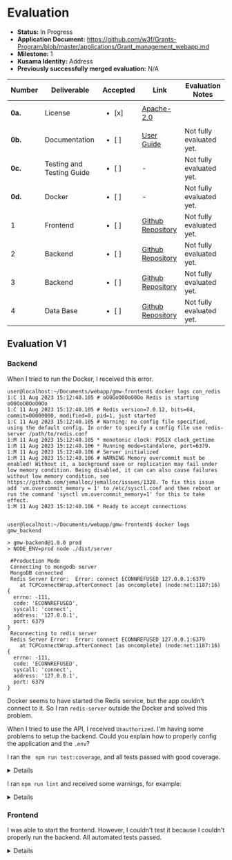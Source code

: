 
# Evaluation

- **Status:** In Progress
- **Application Document:** https://github.com/w3f/Grants-Program/blob/master/applications/Grant_management_webapp.md
- **Milestone:** 1
- **Kusama Identity:** Address
- **Previously successfully merged evaluation:** N/A

| Number | Deliverable | Accepted | Link | Evaluation Notes |
| ------ | ----------- | -------- | ---- |----------------- |
| **0a.** | License | <ul><li>[x] </li></ul>| [Apache-2.0](https://www.apache.org/licenses/LICENSE-2.0) | |
| **0b.** | Documentation | <ul><li>[ ] </li></ul>| [User Guide](https://docs.google.com/document/d/1BLBns9tTUSpJMu7MhuQdLZYF8mUBQ8TD/edit) | Not fully evaluated yet. |
| **0c.** | Testing and Testing Guide | <ul><li>[ ] </li></ul>| - | Not fully evaluated yet. |
| **0d.** | Docker | <ul><li>[ ] </li></ul>| - | Not fully evaluated yet.   | 
| 1 | Frontend | <ul><li>[ ] </li></ul>| [Github Repository](https://github.com/antiers-solutions/gmw-frontend) | Not fully evaluated yet.  |
| 2 | Backend | <ul><li>[ ] </li></ul>| [Github Repository](https://github.com/antiers-solutions/gmw-backend) | Not fully evaluated yet.  |
| 3 | Backend | <ul><li>[ ] </li></ul>| [Github Repository](https://github.com/antiers-solutions/gmw-backend) | Not fully evaluated yet.  |
| 4 | Data Base | <ul><li>[ ] </li></ul>| [Github Repository](https://github.com/antiers-solutions/gmw-backend) | Not fully evaluated yet.  |

## Evaluation V1

### Backend

When I tried to run the Docker, I received this error.

```
user@localhost:~/Documents/webapp/gmw-frontend$ docker logs con_redis 
1:C 11 Aug 2023 15:12:40.105 # oO0OoO0OoO0Oo Redis is starting oO0OoO0OoO0Oo
1:C 11 Aug 2023 15:12:40.105 # Redis version=7.0.12, bits=64, commit=00000000, modified=0, pid=1, just started
1:C 11 Aug 2023 15:12:40.105 # Warning: no config file specified, using the default config. In order to specify a config file use redis-server /path/to/redis.conf
1:M 11 Aug 2023 15:12:40.105 * monotonic clock: POSIX clock_gettime
1:M 11 Aug 2023 15:12:40.106 * Running mode=standalone, port=6379.
1:M 11 Aug 2023 15:12:40.106 # Server initialized
1:M 11 Aug 2023 15:12:40.106 # WARNING Memory overcommit must be enabled! Without it, a background save or replication may fail under low memory condition. Being disabled, it can can also cause failures without low memory condition, see https://github.com/jemalloc/jemalloc/issues/1328. To fix this issue add 'vm.overcommit_memory = 1' to /etc/sysctl.conf and then reboot or run the command 'sysctl vm.overcommit_memory=1' for this to take effect.
1:M 11 Aug 2023 15:12:40.106 * Ready to accept connections


user@localhost:~/Documents/webapp/gmw-frontend$ docker logs gmw_backend

> gmw-backend@1.0.0 prod
> NODE_ENV=prod node ./dist/server

 #Production Mode
 Connecting to mongodb server
 MongoDB connected
 Redis Server Error:  Error: connect ECONNREFUSED 127.0.0.1:6379
	at TCPConnectWrap.afterConnect [as oncomplete] (node:net:1187:16) {
  errno: -111,
  code: 'ECONNREFUSED',
  syscall: 'connect',
  address: '127.0.0.1',
  port: 6379
}
 Reconnecting to redis server
 Redis Server Error:  Error: connect ECONNREFUSED 127.0.0.1:6379
	at TCPConnectWrap.afterConnect [as oncomplete] (node:net:1187:16) {
  errno: -111,
  code: 'ECONNREFUSED',
  syscall: 'connect',
  address: '127.0.0.1',
  port: 6379
}
```

Docker seems to have started the Redis service, but the app couldn't connect to it. So I ran `redis-server` outside the Docker and solved this problem.

When I tried to use the API, I received `Unauthorized`. I'm having some problems to setup the backend. Could you explain how to properly config the application and the `.env`?

I ran the ` npm run test:coverage`, and all tests passed with good coverage.

<details>

```
user@localhost:~/Documents/webapp/gmw-backend$   npm run test:coverage

> gmw-backend@1.0.0 test:coverage
> nyc --reporter=text mocha -r ts-node/register ./src/tests/Unit/index.test.ts



  Unit Tests 
    Get Project Count By Status
      ✔ It should return data of type array 
    Get Project Count By Level
      ✔ It should return data of type array 
    Get Rejected And Accepted Projects Body
      ✔ It should return data of type array 
    Get all Teams Data 
      ✔ It should return object data of all teams 
    Get teams data by id 
      ✔ It should return object data of team 
      ✔ giving wrong teams id, it should return object that contains error and status code
    Get teams data by name 
      ✔ It should return object data of team 
      ✔ giving wrong teams name, it should return object that contains error and status code
    Modify teams data 
      ✔ giving wrong team id, it should return object that contains error and status code
    Get all Projects Data 
      ✔ It should return object data which contains projects of type array 
    Get Projects Data by id
      ✔ It should return object projects of type array 
      ✔ It should return object that contains error and status code 
    Get Projects Data by name
      ✔ It should return object projects of type array 
      ✔ It should return object that contains error and status code 
    Get filteredProject 
      ✔ It should return object projects of type array 
      ✔ giving wrong parameters, it should return object that contains error and status code
    Update project status 
      ✔ It should return data success and error false 
      ✔ giving wrong id, it should return object that contains error and status code
    Get MileStone Data 
      ✔ It should return object data which contains milestones of type array 
    Get MileStone Data by projectId
      ✔ It should return object data which contains data of type array 
      ✔ It should return object that contains error and status code 
    Making request for get pulls data to OctoHelper
      ✔ It should return data 


  22 passing (64ms)

--------------------------------|---------|----------|---------|---------|-----------------------------
File                            | % Stmts | % Branch | % Funcs | % Lines | Uncovered Line #s           
--------------------------------|---------|----------|---------|---------|-----------------------------
All files                       |   90.69 |     68.4 |   96.62 |   90.73 |                             
 controller-helpers             |   76.32 |    56.09 |     100 |   76.21 |                             
  graph.helper.ts               |   81.81 |    57.14 |     100 |   81.81 | 49,94,145-154,167,170       
  milestone.helper.ts           |   84.61 |     62.5 |     100 |   84.61 | 49,57-63,108                
  projects.helper.ts            |   68.18 |    56.25 |     100 |   68.18 | 53,65-71,99,146,184,251-341 
  teams.helper.ts               |   76.66 |    53.57 |     100 |   76.27 | 42,66-72,121,162,185-213    
 helpers                        |   73.91 |       50 |   66.66 |   76.19 |                             
  octoConnection.helper.ts      |   73.91 |       50 |   66.66 |   76.19 | 39-44                       
 models                         |     100 |      100 |     100 |     100 |                             
  index.ts                      |     100 |      100 |     100 |     100 |                             
 models/Milestone               |     100 |      100 |     100 |     100 |                             
  index.ts                      |     100 |      100 |     100 |     100 |                             
 models/Project                 |     100 |      100 |     100 |     100 |                             
  index.ts                      |     100 |      100 |     100 |     100 |                             
 models/Proposal                |     100 |      100 |     100 |     100 |                             
  index.ts                      |     100 |      100 |     100 |     100 |                             
 models/Team                    |     100 |      100 |     100 |     100 |                             
  index.ts                      |     100 |      100 |     100 |     100 |                             
 models/Users                   |     100 |      100 |     100 |     100 |                             
  index.ts                      |     100 |      100 |     100 |     100 |                             
 tests/Unit                     |     100 |      100 |     100 |     100 |                             
  index.test.ts                 |     100 |      100 |     100 |     100 |                             
  mockedData.ts                 |     100 |      100 |     100 |     100 |                             
 tests/Unit/GraphTests          |    92.3 |       75 |      90 |    92.1 |                             
  graphs.test.ts                |    92.3 |       75 |      90 |    92.1 | 57-59                       
 tests/Unit/MileStoneTests      |     100 |       75 |     100 |     100 |                             
  milestones.test.ts            |     100 |       75 |     100 |     100 | 21-61                       
 tests/Unit/OctoConnectionTests |     100 |      100 |     100 |     100 |                             
  octoConnection.test.ts        |     100 |      100 |     100 |     100 |                             
 tests/Unit/ProjectsTests       |     100 |       75 |     100 |     100 |                             
  projects.test.ts              |     100 |       75 |     100 |     100 | 21-200                      
 tests/Unit/TeamsTests          |     100 |       75 |     100 |     100 |                             
  teams.test.ts                 |     100 |       75 |     100 |     100 | 21-111                      
--------------------------------|---------|----------|---------|---------|-----------------------------
```

</details>

I ran `npm run lint` and received some warnings, for example:

<details>


```
/home/user/Documents/webapp/gmw-backend/src/tests/Unit/ProjectsTests/projects.test.ts
   23:44  warning  Unexpected any. Specify a different type  @typescript-eslint/no-explicit-any
   89:35  warning  Unexpected any. Specify a different type  @typescript-eslint/no-explicit-any
  143:35  warning  Unexpected any. Specify a different type  @typescript-eslint/no-explicit-any
  200:48  warning  Unexpected any. Specify a different type  @typescript-eslint/no-explicit-any

/home/user/Documents/webapp/gmw-backend/src/tests/Unit/TeamsTests/teams.test.ts
   23:62  warning  Unexpected any. Specify a different type  @typescript-eslint/no-explicit-any
   60:48  warning  Unexpected any. Specify a different type  @typescript-eslint/no-explicit-any
  111:63  warning  Unexpected any. Specify a different type  @typescript-eslint/no-explicit-any

/home/user/Documents/webapp/gmw-backend/src/tests/Unit/mockedData.ts
 	1:24  warning  Unexpected any. Specify a different type  @typescript-eslint/no-explicit-any
   145:26  warning  Unexpected any. Specify a different type  @typescript-eslint/no-explicit-any
   328:25  warning  Unexpected any. Specify a different type  @typescript-eslint/no-explicit-any
  9704:28  warning  Unexpected any. Specify a different type  @typescript-eslint/no-explicit-any

/home/user/Documents/webapp/gmw-backend/src/utils/helper.utils.ts
  17:18  warning  Unexpected any. Specify a different type  @typescript-eslint/no-explicit-any
  25:20  warning  Unexpected any. Specify a different type  @typescript-eslint/no-explicit-any
  33:19  warning  Unexpected any. Specify a different type  @typescript-eslint/no-explicit-any
  41:18  warning  Unexpected any. Specify a different type  @typescript-eslint/no-explicit-any
  48:20  warning  Unexpected any. Specify a different type  @typescript-eslint/no-explicit-any

✖ 96 problems (0 errors, 96 warnings)

```

</details>


### Frontend

I was able to start the frontend. However, I couldn't test it because I couldn't properly run the backend. All automated tests passed.

<details>

```

user@localhost:~/Documents/webapp/gmw-frontend$ npm run test --coverage

> gmw-app@0.1.0 test
> npx jest

 PASS  src/tests/utils/UserGetApi.test.tsx
 PASS  src/tests/utils/GetStatusClass.test.tsx
 PASS  src/tests/utils/Api.test.tsx
 PASS  src/tests/utils/FirstLetterCapitalize.test.tsx
 PASS  src/tests/utils/AddZero.test.tsx
 PASS  src/tests/components/ProfileDropDown.test.tsx
 PASS  src/tests/components/ToolTip.test.tsx
 PASS  src/tests/components/Header.test.tsx
 PASS  src/tests/components/FormikControls.test.tsx
 PASS  src/tests/components/FilterDropdown.test.tsx
 PASS  src/tests/components/CustomPagination.test.tsx
 PASS  src/tests/pages/Dashboard.test.tsx
 PASS  src/tests/pages/TeamMainPage.test.tsx
 PASS  src/tests/pages/Team.test.tsx
 PASS  src/tests/pages/Projects.test.tsx
 PASS  src/tests/components/TeamMerge.test.tsx

Test Suites: 16 passed, 16 total
Tests:   	17 passed, 17 total
Snapshots:   0 total
Time:    	5.048 s, estimated 7 s
Ran all test suites.

```

</details>
